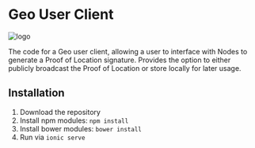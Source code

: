 # Geo User Client

![logo](https://image.ibb.co/bwnLo7/geo_1_15.png)

The code for a Geo user client, allowing a user to interface with Nodes to generate a Proof of Location signature. Provides the option to either publicly broadcast the Proof of Location or store locally for later usage.

## Installation
1. Download the repository
2. Install npm modules: `npm install`
3. Install bower modules: `bower install`
4. Run via `ionic serve`
